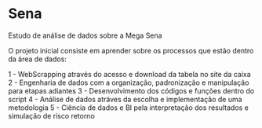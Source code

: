 # Sena
Estudo de análise de dados sobre a Mega Sena

O projeto inicial consiste em aprender sobre os processos que estão dentro da área de dados:

1 - WebScrapping através do acesso e download da tabela no site da caixa
2 - Engenharia de dados com a organização, padronização e manipulação para etapas adiantes
3 - Desenvolvimento dos códigos e funções dentro do script
4 - Análise de dados atráves da escolha e implementação de uma metodologia
5 - Ciência de dados e BI pela interpretação dos resultados e simulação de risco retorno

